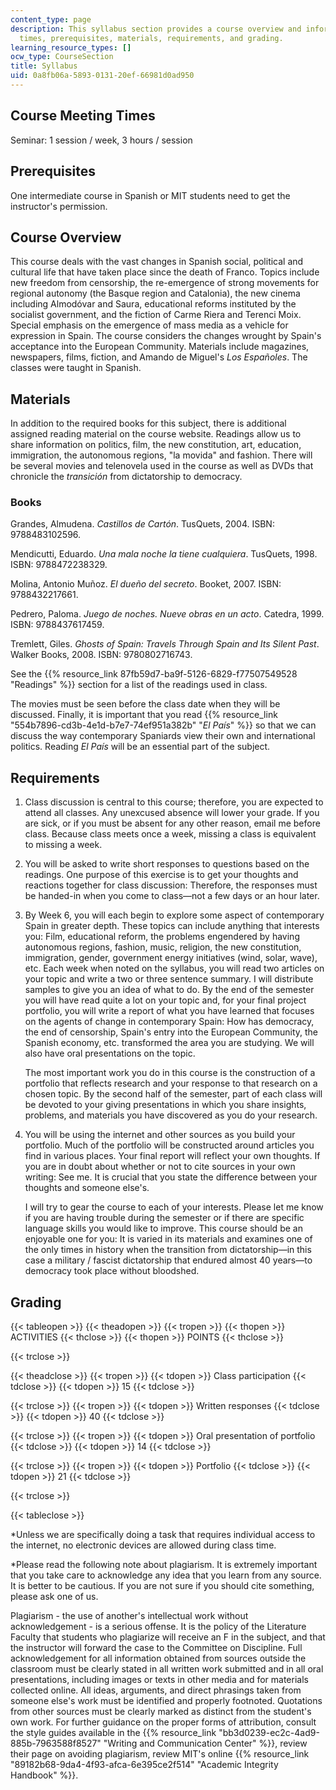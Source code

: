 ```yaml
---
content_type: page
description: This syllabus section provides a course overview and information on meeting
  times, prerequisites, materials, requirements, and grading.
learning_resource_types: []
ocw_type: CourseSection
title: Syllabus
uid: 0a8fb06a-5893-0131-20ef-66981d0ad950
---
```


Course Meeting Times
--------------------

Seminar: 1 session / week, 3 hours / session

Prerequisites
-------------

One intermediate course in Spanish or MIT students need to get the instructor's permission.

Course Overview
---------------

This course deals with the vast changes in Spanish social, political and cultural life that have taken place since the death of Franco. Topics include new freedom from censorship, the re-emergence of strong movements for regional autonomy (the Basque region and Catalonia), the new cinema including Almodóvar and Saura, educational reforms instituted by the socialist government, and the fiction of Carme Riera and Terenci Moix. Special emphasis on the emergence of mass media as a vehicle for expression in Spain. The course considers the changes wrought by Spain's acceptance into the European Community. Materials include magazines, newspapers, films, fiction, and Amando de Miguel's _Los Españoles_. The classes were taught in Spanish.

Materials
---------

In addition to the required books for this subject, there is additional assigned reading material on the course website. Readings allow us to share information on politics, film, the new constitution, art, education, immigration, the autonomous regions, "la movida" and fashion. There will be several movies and telenovela used in the course as well as DVDs that chronicle the _transición_ from dictatorship to democracy.

### Books

Grandes, Almudena. _Castillos de Cartón_. TusQuets, 2004. ISBN: 9788483102596.

Mendicutti, Eduardo. _Una mala noche la tiene cualquiera_. TusQuets, 1998. ISBN: 9788472238329.

Molina, Antonio Muñoz. _El dueño del secreto_. Booket, 2007. ISBN: 9788432217661.

Pedrero, Paloma. _Juego de noches. Nueve obras en un acto_. Catedra, 1999. ISBN: 9788437617459.

Tremlett, Giles. _Ghosts of Spain: Travels Through Spain and Its Silent Past_. Walker Books, 2008. ISBN: 9780802716743.

See the {{% resource_link 87fb59d7-ba9f-5126-6829-f77507549528 "Readings" %}} section for a list of the readings used in class.

The movies must be seen before the class date when they will be discussed. Finally, it is important that you read {{% resource_link "554b7896-cd3b-4e1d-b7e7-74ef951a382b" "_El País_" %}} so that we can discuss the way contemporary Spaniards view their own and international politics. Reading _El País_ will be an essential part of the subject.

Requirements
------------

1.  Class discussion is central to this course; therefore, you are expected to attend all classes. Any unexcused absence will lower your grade. If you are sick, or if you must be absent for any other reason, email me before class. Because class meets once a week, missing a class is equivalent to missing a week.
2.  You will be asked to write short responses to questions based on the readings. One purpose of this exercise is to get your thoughts and reactions together for class discussion: Therefore, the responses must be handed-in when you come to class—not a few days or an hour later.
3.  By Week 6, you will each begin to explore some aspect of contemporary Spain in greater depth. These topics can include anything that interests you: Film, educational reform, the problems engendered by having autonomous regions, fashion, music, religion, the new constitution, immigration, gender, government energy initiatives (wind, solar, wave), etc. Each week when noted on the syllabus, you will read two articles on your topic and write a two or three sentence summary. I will distribute samples to give you an idea of what to do. By the end of the semester you will have read quite a lot on your topic and, for your final project portfolio, you will write a report of what you have learned that focuses on the agents of change in contemporary Spain: How has democracy, the end of censorship, Spain's entry into the European Community, the Spanish economy, etc. transformed the area you are studying. We will also have oral presentations on the topic.
    
    The most important work you do in this course is the construction of a portfolio that reflects research and your response to that research on a chosen topic. By the second half of the semester, part of each class will be devoted to your giving presentations in which you share insights, problems, and materials you have discovered as you do your research.
    
4.  You will be using the internet and other sources as you build your portfolio. Much of the portfolio will be constructed around articles you find in various places. Your final report will reflect your own thoughts. If you are in doubt about whether or not to cite sources in your own writing: See me. It is crucial that you state the difference between your thoughts and someone else's.
    
    I will try to gear the course to each of your interests. Please let me know if you are having trouble during the semester or if there are specific language skills you would like to improve. This course should be an enjoyable one for you: It is varied in its materials and examines one of the only times in history when the transition from dictatorship—in this case a military / fascist dictatorship that endured almost 40 years—to democracy took place without bloodshed.
    

Grading
-------

{{< tableopen >}}
{{< theadopen >}}
{{< tropen >}}
{{< thopen >}}
ACTIVITIES
{{< thclose >}}
{{< thopen >}}
POINTS
{{< thclose >}}

{{< trclose >}}

{{< theadclose >}}
{{< tropen >}}
{{< tdopen >}}
Class participation
{{< tdclose >}}
{{< tdopen >}}
15
{{< tdclose >}}

{{< trclose >}}
{{< tropen >}}
{{< tdopen >}}
Written responses
{{< tdclose >}}
{{< tdopen >}}
40
{{< tdclose >}}

{{< trclose >}}
{{< tropen >}}
{{< tdopen >}}
Oral presentation of portfolio
{{< tdclose >}}
{{< tdopen >}}
14
{{< tdclose >}}

{{< trclose >}}
{{< tropen >}}
{{< tdopen >}}
Portfolio
{{< tdclose >}}
{{< tdopen >}}
21
{{< tdclose >}}

{{< trclose >}}

{{< tableclose >}}

\*Unless we are specifically doing a task that requires individual access to the internet, no electronic devices are allowed during class time.

\*Please read the following note about plagiarism. It is extremely important that you take care to acknowledge any idea that you learn from any source. It is better to be cautious. If you are not sure if you should cite something, please ask one of us.

Plagiarism - the use of another's intellectual work without acknowledgement - is a serious offense. It is the policy of the Literature Faculty that students who plagiarize will receive an F in the subject, and that the instructor will forward the case to the Committee on Discipline. Full acknowledgement for all information obtained from sources outside the classroom must be clearly stated in all written work submitted and in all oral presentations, including images or texts in other media and for materials collected online. All ideas, arguments, and direct phrasings taken from someone else's work must be identified and properly footnoted. Quotations from other sources must be clearly marked as distinct from the student's own work. For further guidance on the proper forms of attribution, consult the style guides available in the {{% resource_link "bb3d0239-ec2c-4ad9-885b-7963588f8527" "Writing and Communication Center" %}}, review their page on avoiding plagiarism, review MIT's online {{% resource_link "89182b68-9da4-4f93-afca-6e395ce2f514" "Academic Integrity Handbook" %}}.